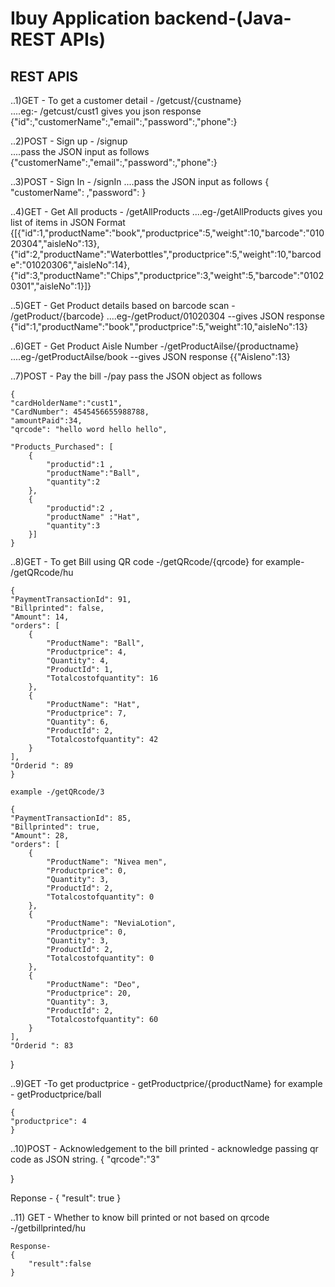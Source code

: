 # Ibuy Application backend-(Java-REST APIs)

## REST APIS

..1)GET - To get a customer detail - /getcust/{custname}  
....eg:- /getcust/cust1 gives you json response {"id":,"customerName":,"email":,"password":,"phone":}


..2)POST - Sign up - /signup  
....pass the JSON input as follows {"customerName":,"email":,"password":,"phone":}


..3)POST - Sign In - /signIn
....pass the JSON input as follows { "customerName": ,"password": }


..4)GET - Get All products - /getAllProducts
....eg-/getAllProducts  gives you list of items in JSON Format {[{"id":1,"productName":"book","productprice":5,"weight":10,"barcode":"01020304","aisleNo":13},{"id":2,"productName":"Waterbottles","productprice":5,"weight":10,"barcode":"01020306","aisleNo":14},{"id":3,"productName":"Chips","productprice":3,"weight":5,"barcode":"01020301","aisleNo":1}]}


..5)GET - Get Product details based on barcode scan - /getProduct/{barcode}
....eg-/getProduct/01020304 --gives JSON response {"id":1,"productName":"book","productprice":5,"weight":10,"aisleNo":13}


..6)GET - Get Product Aisle Number -/getProductAilse/{productname}
....eg-/getProductAilse/book --gives JSON response {{"Aisleno":13}


..7)POST - Pay the bill -/pay pass the JSON object as follows 
	
	{
    "cardHolderName":"cust1",
    "CardNumber": 4545456655988788,
    "amountPaid":34,
    "qrcode": "hello word hello hello",
    
    "Products_Purchased": [
        {
            "productid":1 ,
            "productName":"Ball",
            "quantity":2
        },
        {
            "productid":2 ,
            "productName" :"Hat",
            "quantity":3
        }]
	}
	
..8)GET - To get Bill using QR code -/getQRcode/{qrcode}     for example- /getQRcode/hu
	
	{
    "PaymentTransactionId": 91,
	"Billprinted": false,
    "Amount": 14,
    "orders": [
        {
            "ProductName": "Ball",
            "Productprice": 4,
            "Quantity": 4,
            "ProductId": 1,
            "Totalcostofquantity": 16
        },
        {
            "ProductName": "Hat",
            "Productprice": 7,
            "Quantity": 6,
            "ProductId": 2,
            "Totalcostofquantity": 42
        }
    ],
    "Orderid ": 89
	}
	
	example -/getQRcode/3
	
	{
    "PaymentTransactionId": 85,
    "Billprinted": true,
    "Amount": 28,
    "orders": [
        {
            "ProductName": "Nivea men",
            "Productprice": 0,
            "Quantity": 3,
            "ProductId": 2,
            "Totalcostofquantity": 0
        },
        {
            "ProductName": "NeviaLotion",
            "Productprice": 0,
            "Quantity": 3,
            "ProductId": 2,
            "Totalcostofquantity": 0
        },
        {
            "ProductName": "Deo",
            "Productprice": 20,
            "Quantity": 3,
            "ProductId": 2,
            "Totalcostofquantity": 60
        }
    ],
    "Orderid ": 83
}


..9)GET -To get productprice - getProductprice/{productName} for example - getProductprice/ball

	{
    "productprice": 4
	}
	
..10)POST - Acknowledgement to the bill printed - acknowledge  passing qr code as JSON string.
  {
	"qrcode":"3"

  }
  
  Reponse -
  {
    "result": true
  }

 ..11) GET - Whether to know bill printed or not based on qrcode -/getbillprinted/hu
	
	Response-
	{
		"result":false
	}
 
 
  
